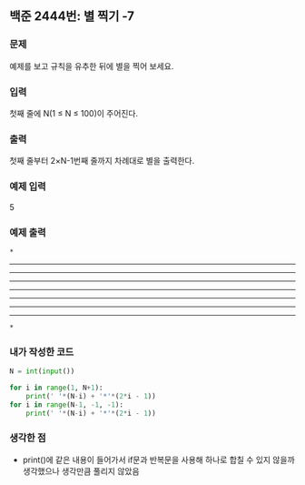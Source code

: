 ## 백준 2444번: 별 찍기 -7
### 문제

예제를 보고 규칙을 유추한 뒤에 별을 찍어 보세요.

### 입력

첫째 줄에 N(1 ≤ N ≤ 100)이 주어진다.

### 출력

첫째 줄부터 2×N-1번째 줄까지 차례대로 별을 출력한다.

### 예제 입력

5

### 예제 출력

    *
   ***
  *****
 *******
*********
 *******
  *****
   ***
    *

### 내가 작성한 코드
```python
N = int(input())

for i in range(1, N+1):
    print(' '*(N-i) + '*'*(2*i - 1))
for i in range(N-1, -1, -1):
    print(' '*(N-i) + '*'*(2*i - 1))
```

### 생각한 점
- print()에 같은 내용이 들어가서 if문과 반복문을 사용해 하나로 합칠 수 있지 않을까 생각했으나 생각만큼 풀리지 않았음
